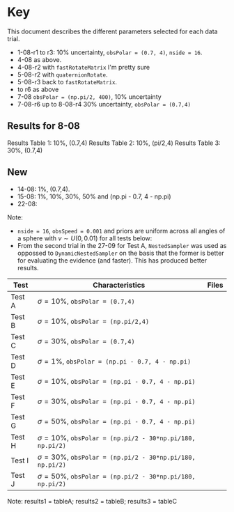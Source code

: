 # Key
This document describes the different parameters selected for each data trial.

- 1-08-r1 to r3: 10% uncertainty, `obsPolar = (0.7, 4)`, `nside = 16`.
- 4-08 as above.
- 4-08-r2 with `fastRotateMatrix` I'm pretty sure
- 5-08-r2 with `quaternionRotate`.
- 5-08-r3 back to `fastRotateMatrix`.
- to r6 as above
- 7-08 `obsPolar = (np.pi/2, 400)`, 10% uncertainty
- 7-08-r6 up to 8-08-r4 30% uncertainty, `obsPolar = (0.7,4)`

## Results for 8-08
Results Table 1: 10%, (0.7,4)
Results Table 2: 10%, (pi/2,4)
Results Table 3: 30%, (0.7,4)

## New
- 14-08: 1%, (0.7,4).
- 15-08: 1%, 10%, 30%, 50% and (np.pi - 0.7, 4 - np.pi)
- 22-08: 



Note:
- `nside = 16`, `obsSpeed = 0.001` and priors are uniform across all angles of a sphere with $v \sim U(0,0.01)$ for all tests below:
- From the second trial in the 27-09 for Test A, `NestedSampler` was used as oppossed to `DynamicNestedSampler` on the basis that the former is better for evaluating the evidence (and faster). This has produced better results.

| Test | Characteristics | Files |
|------|---|---|
|Test A| $\sigma = 10\%$, `obsPolar = (0.7,4)` | |
|Test B| $\sigma = 10\%$, `obsPolar = (np.pi/2,4)`| |
|Test C| $\sigma = 30\%$, `obsPolar = (0.7,4)`| |
|Test D| $\sigma = 1\%$, `obsPolar = (np.pi - 0.7, 4 - np.pi)`| |
|Test E| $\sigma = 10\%$, `obsPolar = (np.pi - 0.7, 4 - np.pi)`| |
|Test F| $\sigma = 30\%$, `obsPolar = (np.pi - 0.7, 4 - np.pi)`| |
|Test G| $\sigma = 50\%$, `obsPolar = (np.pi - 0.7, 4 - np.pi)`| |
|Test H| $\sigma = 10\%$, `obsPolar = (np.pi/2 - 30*np.pi/180, np.pi/2)`| |
|Test I| $\sigma = 30\%$, `obsPolar = (np.pi/2 - 30*np.pi/180, np.pi/2)`| |
|Test J| $\sigma = 50\%$, `obsPolar = (np.pi/2 - 30*np.pi/180, np.pi/2)`| |

Note: results1 = tableA; results2 = tableB; results3 = tableC